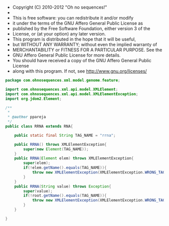 
 * Copyright (C) 2010-2012  "Oh no sequences!"
 *
 * This is free software: you can redistribute it and/or modify
 * it under the terms of the GNU Affero General Public License as
 * published by the Free Software Foundation, either version 3 of the
 * License, or (at your option) any later version.
 * This program is distributed in the hope that it will be useful,
 * but WITHOUT ANY WARRANTY; without even the implied warranty of
 * MERCHANTABILITY or FITNESS FOR A PARTICULAR PURPOSE.  See the
 * GNU Affero General Public License for more details.
 * You should have received a copy of the GNU Affero General Public License
 * along with this program.  If not, see <http://www.gnu.org/licenses/>


```java
package com.ohnosequences.xml.model.genome.feature;

import com.ohnosequences.xml.api.model.XMLElement;
import com.ohnosequences.xml.api.model.XMLElementException;
import org.jdom2.Element;

/**
 *
 * @author ppareja
 */
public class RRNA extends RNA{

    public static final String TAG_NAME = "rrna";

    public RRNA() throws XMLElementException{
        super(new Element(TAG_NAME));
    }
    public RRNA(Element elem) throws XMLElementException{
        super(elem);
        if(!elem.getName().equals(TAG_NAME)){
            throw new XMLElementException(XMLElementException.WRONG_TAG_NAME,new XMLElement(elem));
        }
    }
    public RRNA(String value) throws Exception{
        super(value);
        if(!root.getName().equals(TAG_NAME)){
            throw new XMLElementException(XMLElementException.WRONG_TAG_NAME,new XMLElement(value));
        }
    }

}

```




[main/java/com/ohnosequences/BioinfoUtil.java]: ../../../../BioinfoUtil.java.md
[main/java/com/ohnosequences/util/BitOperations.java]: ../../../../util/BitOperations.java.md
[main/java/com/ohnosequences/util/blast/BlastExporter.java]: ../../../../util/blast/BlastExporter.java.md
[main/java/com/ohnosequences/util/blast/BlastSubset.java]: ../../../../util/blast/BlastSubset.java.md
[main/java/com/ohnosequences/util/CodonUtil.java]: ../../../../util/CodonUtil.java.md
[main/java/com/ohnosequences/util/Entry.java]: ../../../../util/Entry.java.md
[main/java/com/ohnosequences/util/Executable.java]: ../../../../util/Executable.java.md
[main/java/com/ohnosequences/util/ExecuteFromFile.java]: ../../../../util/ExecuteFromFile.java.md
[main/java/com/ohnosequences/util/fasta/FastaSubSeq.java]: ../../../../util/fasta/FastaSubSeq.java.md
[main/java/com/ohnosequences/util/fasta/FastaUtil.java]: ../../../../util/fasta/FastaUtil.java.md
[main/java/com/ohnosequences/util/fasta/MultifastaSelector.java]: ../../../../util/fasta/MultifastaSelector.java.md
[main/java/com/ohnosequences/util/fasta/SearchFastaHeaders.java]: ../../../../util/fasta/SearchFastaHeaders.java.md
[main/java/com/ohnosequences/util/fasta/SearchFastaSequence.java]: ../../../../util/fasta/SearchFastaSequence.java.md
[main/java/com/ohnosequences/util/file/FileUtil.java]: ../../../../util/file/FileUtil.java.md
[main/java/com/ohnosequences/util/file/FnaFileFilter.java]: ../../../../util/file/FnaFileFilter.java.md
[main/java/com/ohnosequences/util/file/GenomeFilesParser.java]: ../../../../util/file/GenomeFilesParser.java.md
[main/java/com/ohnosequences/util/file/PttFileFilter.java]: ../../../../util/file/PttFileFilter.java.md
[main/java/com/ohnosequences/util/file/RntFileFilter.java]: ../../../../util/file/RntFileFilter.java.md
[main/java/com/ohnosequences/util/genbank/GBCommon.java]: ../../../../util/genbank/GBCommon.java.md
[main/java/com/ohnosequences/util/gephi/GephiExporter.java]: ../../../../util/gephi/GephiExporter.java.md
[main/java/com/ohnosequences/util/gephi/GexfToDotExporter.java]: ../../../../util/gephi/GexfToDotExporter.java.md
[main/java/com/ohnosequences/util/go/GOExporter.java]: ../../../../util/go/GOExporter.java.md
[main/java/com/ohnosequences/util/model/Feature.java]: ../../../../util/model/Feature.java.md
[main/java/com/ohnosequences/util/model/Intergenic.java]: ../../../../util/model/Intergenic.java.md
[main/java/com/ohnosequences/util/model/PalindromicityResult.java]: ../../../../util/model/PalindromicityResult.java.md
[main/java/com/ohnosequences/util/ncbi/TaxonomyLoader.java]: ../../../../util/ncbi/TaxonomyLoader.java.md
[main/java/com/ohnosequences/util/oric/OricDataRetriever.java]: ../../../../util/oric/OricDataRetriever.java.md
[main/java/com/ohnosequences/util/Pair.java]: ../../../../util/Pair.java.md
[main/java/com/ohnosequences/util/pal/PalindromicityAnalyzer.java]: ../../../../util/pal/PalindromicityAnalyzer.java.md
[main/java/com/ohnosequences/util/security/MD5.java]: ../../../../util/security/MD5.java.md
[main/java/com/ohnosequences/util/seq/SeqUtil.java]: ../../../../util/seq/SeqUtil.java.md
[main/java/com/ohnosequences/util/statistics/StatisticalValues.java]: ../../../../util/statistics/StatisticalValues.java.md
[main/java/com/ohnosequences/util/uniprot/UniprotProteinRetreiver.java]: ../../../../util/uniprot/UniprotProteinRetreiver.java.md
[main/java/com/ohnosequences/xml/api/interfaces/IAttribute.java]: ../../../api/interfaces/IAttribute.java.md
[main/java/com/ohnosequences/xml/api/interfaces/IElement.java]: ../../../api/interfaces/IElement.java.md
[main/java/com/ohnosequences/xml/api/interfaces/INameSpace.java]: ../../../api/interfaces/INameSpace.java.md
[main/java/com/ohnosequences/xml/api/interfaces/IXmlThing.java]: ../../../api/interfaces/IXmlThing.java.md
[main/java/com/ohnosequences/xml/api/interfaces/package-info.java]: ../../../api/interfaces/package-info.java.md
[main/java/com/ohnosequences/xml/api/model/NameSpace.java]: ../../../api/model/NameSpace.java.md
[main/java/com/ohnosequences/xml/api/model/package-info.java]: ../../../api/model/package-info.java.md
[main/java/com/ohnosequences/xml/api/model/XMLAttribute.java]: ../../../api/model/XMLAttribute.java.md
[main/java/com/ohnosequences/xml/api/model/XMLElement.java]: ../../../api/model/XMLElement.java.md
[main/java/com/ohnosequences/xml/api/model/XMLElementException.java]: ../../../api/model/XMLElementException.java.md
[main/java/com/ohnosequences/xml/api/util/XMLUtil.java]: ../../../api/util/XMLUtil.java.md
[main/java/com/ohnosequences/xml/model/Annotation.java]: ../../Annotation.java.md
[main/java/com/ohnosequences/xml/model/bio4j/Bio4jNodeIndexXML.java]: ../../bio4j/Bio4jNodeIndexXML.java.md
[main/java/com/ohnosequences/xml/model/bio4j/Bio4jNodeXML.java]: ../../bio4j/Bio4jNodeXML.java.md
[main/java/com/ohnosequences/xml/model/bio4j/Bio4jPropertyXML.java]: ../../bio4j/Bio4jPropertyXML.java.md
[main/java/com/ohnosequences/xml/model/bio4j/Bio4jRelationshipIndexXML.java]: ../../bio4j/Bio4jRelationshipIndexXML.java.md
[main/java/com/ohnosequences/xml/model/bio4j/Bio4jRelationshipXML.java]: ../../bio4j/Bio4jRelationshipXML.java.md
[main/java/com/ohnosequences/xml/model/bio4j/UniprotDataXML.java]: ../../bio4j/UniprotDataXML.java.md
[main/java/com/ohnosequences/xml/model/BlastOutput.java]: ../../BlastOutput.java.md
[main/java/com/ohnosequences/xml/model/BlastOutputParam.java]: ../../BlastOutputParam.java.md
[main/java/com/ohnosequences/xml/model/Codon.java]: ../../Codon.java.md
[main/java/com/ohnosequences/xml/model/ContigXML.java]: ../../ContigXML.java.md
[main/java/com/ohnosequences/xml/model/cufflinks/CuffLinksElement.java]: ../../cufflinks/CuffLinksElement.java.md
[main/java/com/ohnosequences/xml/model/embl/EmblXML.java]: ../../embl/EmblXML.java.md
[main/java/com/ohnosequences/xml/model/Frameshift.java]: ../../Frameshift.java.md
[main/java/com/ohnosequences/xml/model/Gap.java]: ../../Gap.java.md
[main/java/com/ohnosequences/xml/model/gb/GenBankXML.java]: ../../gb/GenBankXML.java.md
[main/java/com/ohnosequences/xml/model/genome/feature/Feature.java]: Feature.java.md
[main/java/com/ohnosequences/xml/model/genome/feature/Intergenic.java]: Intergenic.java.md
[main/java/com/ohnosequences/xml/model/genome/feature/MisRNA.java]: MisRNA.java.md
[main/java/com/ohnosequences/xml/model/genome/feature/ORF.java]: ORF.java.md
[main/java/com/ohnosequences/xml/model/genome/feature/RNA.java]: RNA.java.md
[main/java/com/ohnosequences/xml/model/genome/feature/RRNA.java]: RRNA.java.md
[main/java/com/ohnosequences/xml/model/genome/feature/TRNA.java]: TRNA.java.md
[main/java/com/ohnosequences/xml/model/genome/GenomeElement.java]: ../GenomeElement.java.md
[main/java/com/ohnosequences/xml/model/gexf/AttributesXML.java]: ../../gexf/AttributesXML.java.md
[main/java/com/ohnosequences/xml/model/gexf/AttributeXML.java]: ../../gexf/AttributeXML.java.md
[main/java/com/ohnosequences/xml/model/gexf/AttValuesXML.java]: ../../gexf/AttValuesXML.java.md
[main/java/com/ohnosequences/xml/model/gexf/AttValueXML.java]: ../../gexf/AttValueXML.java.md
[main/java/com/ohnosequences/xml/model/gexf/EdgesXML.java]: ../../gexf/EdgesXML.java.md
[main/java/com/ohnosequences/xml/model/gexf/EdgeXML.java]: ../../gexf/EdgeXML.java.md
[main/java/com/ohnosequences/xml/model/gexf/GexfXML.java]: ../../gexf/GexfXML.java.md
[main/java/com/ohnosequences/xml/model/gexf/GraphXML.java]: ../../gexf/GraphXML.java.md
[main/java/com/ohnosequences/xml/model/gexf/NodesXML.java]: ../../gexf/NodesXML.java.md
[main/java/com/ohnosequences/xml/model/gexf/NodeXML.java]: ../../gexf/NodeXML.java.md
[main/java/com/ohnosequences/xml/model/gexf/SpellsXML.java]: ../../gexf/SpellsXML.java.md
[main/java/com/ohnosequences/xml/model/gexf/SpellXML.java]: ../../gexf/SpellXML.java.md
[main/java/com/ohnosequences/xml/model/gexf/viz/VizColorXML.java]: ../../gexf/viz/VizColorXML.java.md
[main/java/com/ohnosequences/xml/model/gexf/viz/VizPositionXML.java]: ../../gexf/viz/VizPositionXML.java.md
[main/java/com/ohnosequences/xml/model/gexf/viz/VizSizeXML.java]: ../../gexf/viz/VizSizeXML.java.md
[main/java/com/ohnosequences/xml/model/go/GoAnnotationXML.java]: ../../go/GoAnnotationXML.java.md
[main/java/com/ohnosequences/xml/model/go/GOSlimXML.java]: ../../go/GOSlimXML.java.md
[main/java/com/ohnosequences/xml/model/go/GoTermXML.java]: ../../go/GoTermXML.java.md
[main/java/com/ohnosequences/xml/model/go/SlimSetXML.java]: ../../go/SlimSetXML.java.md
[main/java/com/ohnosequences/xml/model/graphml/DataXML.java]: ../../graphml/DataXML.java.md
[main/java/com/ohnosequences/xml/model/graphml/EdgeXML.java]: ../../graphml/EdgeXML.java.md
[main/java/com/ohnosequences/xml/model/graphml/GraphmlXML.java]: ../../graphml/GraphmlXML.java.md
[main/java/com/ohnosequences/xml/model/graphml/GraphXML.java]: ../../graphml/GraphXML.java.md
[main/java/com/ohnosequences/xml/model/graphml/KeyXML.java]: ../../graphml/KeyXML.java.md
[main/java/com/ohnosequences/xml/model/graphml/NodeXML.java]: ../../graphml/NodeXML.java.md
[main/java/com/ohnosequences/xml/model/Hit.java]: ../../Hit.java.md
[main/java/com/ohnosequences/xml/model/Hsp.java]: ../../Hsp.java.md
[main/java/com/ohnosequences/xml/model/HspSet.java]: ../../HspSet.java.md
[main/java/com/ohnosequences/xml/model/Iteration.java]: ../../Iteration.java.md
[main/java/com/ohnosequences/xml/model/logs/LogRecordXML.java]: ../../logs/LogRecordXML.java.md
[main/java/com/ohnosequences/xml/model/metagenomics/ReadResultXML.java]: ../../metagenomics/ReadResultXML.java.md
[main/java/com/ohnosequences/xml/model/metagenomics/ReadXML.java]: ../../metagenomics/ReadXML.java.md
[main/java/com/ohnosequences/xml/model/metagenomics/SampleXML.java]: ../../metagenomics/SampleXML.java.md
[main/java/com/ohnosequences/xml/model/MetagenomicsDataXML.java]: ../../MetagenomicsDataXML.java.md
[main/java/com/ohnosequences/xml/model/mg7/MG7DataXML.java]: ../../mg7/MG7DataXML.java.md
[main/java/com/ohnosequences/xml/model/mg7/ReadResultXML.java]: ../../mg7/ReadResultXML.java.md
[main/java/com/ohnosequences/xml/model/mg7/SampleXML.java]: ../../mg7/SampleXML.java.md
[main/java/com/ohnosequences/xml/model/ncbi/NCBITaxonomyNodeXML.java]: ../../ncbi/NCBITaxonomyNodeXML.java.md
[main/java/com/ohnosequences/xml/model/oric/Oric.java]: ../../oric/Oric.java.md
[main/java/com/ohnosequences/xml/model/Overlap.java]: ../../Overlap.java.md
[main/java/com/ohnosequences/xml/model/pal/PalindromicityResultXML.java]: ../../pal/PalindromicityResultXML.java.md
[main/java/com/ohnosequences/xml/model/pg/Primer.java]: ../../pg/Primer.java.md
[main/java/com/ohnosequences/xml/model/PredictedGene.java]: ../../PredictedGene.java.md
[main/java/com/ohnosequences/xml/model/PredictedGenes.java]: ../../PredictedGenes.java.md
[main/java/com/ohnosequences/xml/model/PredictedRna.java]: ../../PredictedRna.java.md
[main/java/com/ohnosequences/xml/model/PredictedRnas.java]: ../../PredictedRnas.java.md
[main/java/com/ohnosequences/xml/model/uniprot/ArticleXML.java]: ../../uniprot/ArticleXML.java.md
[main/java/com/ohnosequences/xml/model/uniprot/CommentXML.java]: ../../uniprot/CommentXML.java.md
[main/java/com/ohnosequences/xml/model/uniprot/FeatureXML.java]: ../../uniprot/FeatureXML.java.md
[main/java/com/ohnosequences/xml/model/uniprot/InterproXML.java]: ../../uniprot/InterproXML.java.md
[main/java/com/ohnosequences/xml/model/uniprot/IsoformXML.java]: ../../uniprot/IsoformXML.java.md
[main/java/com/ohnosequences/xml/model/uniprot/KeywordXML.java]: ../../uniprot/KeywordXML.java.md
[main/java/com/ohnosequences/xml/model/uniprot/ProteinXML.java]: ../../uniprot/ProteinXML.java.md
[main/java/com/ohnosequences/xml/model/uniprot/SubcellularLocationXML.java]: ../../uniprot/SubcellularLocationXML.java.md
[main/java/com/ohnosequences/xml/model/util/Argument.java]: ../../util/Argument.java.md
[main/java/com/ohnosequences/xml/model/util/Arguments.java]: ../../util/Arguments.java.md
[main/java/com/ohnosequences/xml/model/util/Error.java]: ../../util/Error.java.md
[main/java/com/ohnosequences/xml/model/util/Execution.java]: ../../util/Execution.java.md
[main/java/com/ohnosequences/xml/model/util/FlexXMLWrapperClassCreator.java]: ../../util/FlexXMLWrapperClassCreator.java.md
[main/java/com/ohnosequences/xml/model/util/ScheduledExecutions.java]: ../../util/ScheduledExecutions.java.md
[main/java/com/ohnosequences/xml/model/util/XMLWrapperClass.java]: ../../util/XMLWrapperClass.java.md
[main/java/com/ohnosequences/xml/model/util/XMLWrapperClassCreator.java]: ../../util/XMLWrapperClassCreator.java.md
[main/java/com/ohnosequences/xml/model/wip/Region.java]: ../../wip/Region.java.md
[main/java/com/ohnosequences/xml/model/wip/WipPosition.java]: ../../wip/WipPosition.java.md
[main/java/com/ohnosequences/xml/model/wip/WipResult.java]: ../../wip/WipResult.java.md